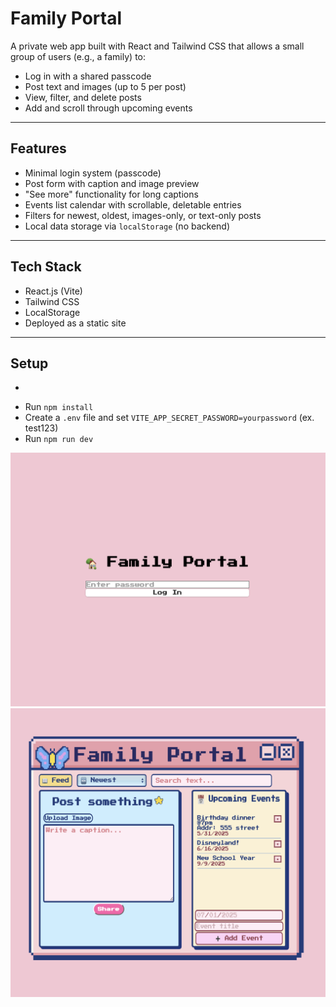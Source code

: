# Family Portal

A private web app built with React and Tailwind CSS that allows a small group of users (e.g., a family) to:
- Log in with a shared passcode
- Post text and images (up to 5 per post)
- View, filter, and delete posts
- Add and scroll through upcoming events
---
## Features

- Minimal login system (passcode)
- Post form with caption and image preview
- "See more" functionality for long captions
- Events list calendar with scrollable, deletable entries
- Filters for newest, oldest, images-only, or text-only posts
- Local data storage via `localStorage` (no backend)
---
## Tech Stack

- React.js (Vite)
- Tailwind CSS
- LocalStorage
- Deployed as a static site
---
## Setup

- ```bash 
- Run `npm install`
- Create a `.env` file and set `VITE_APP_SECRET_PASSWORD=yourpassword` (ex. test123)
- Run `npm run dev`

![Login screenshot](src/assets/family-portal-login.png)
![Homepage screenshot](src/assets/family-portal-sample.png)

